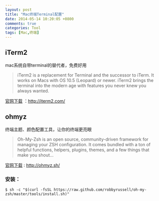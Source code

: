 ```yaml
---
layout: post
title: "Mac终端Terminal配置"
date: 2014-05-14 10:20:05 +0800
comments: true
categories: Tool
tags: [Mac,终端]
---
```

## iTerm2
mac系统自带terminal的替代者，免费好用

>iTerm2 is a replacement for Terminal and the successor to iTerm. It works on Macs with OS 10.5 (Leopard) or newer. iTerm2 brings the terminal into the modern age with features you never knew you always wanted.

[官网下载](http://iterm2.com/) ：http://iterm2.com/

<!--more-->

## ohmyz
终端主题、颜色配置工具，让你的终端更亮眼
>Oh-My-Zsh is an open source, community-driven framework for managing your ZSH configuration. It comes bundled with a ton of helpful functions, helpers, plugins, themes, and a few things that make you shout...

[官网下载](http://ohmyz.sh/) : http://ohmyz.sh/
### 安装：
`$ sh -c "$(curl -fsSL https://raw.github.com/robbyrussell/oh-my-zsh/master/tools/install.sh)"`